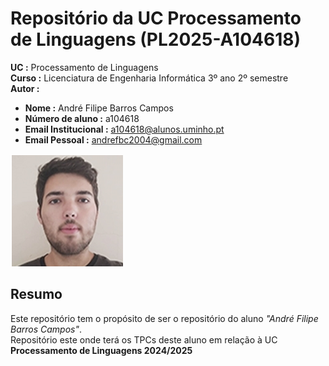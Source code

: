# Repositório da UC Processamento de Linguagens (PL2025-A104618)

 **UC :** Processamento de Linguagens  
 **Curso :** Licenciatura de Engenharia Informática 3º ano 2º semestre  
 **Autor :**  
 - **Nome :** André Filipe Barros Campos  
 - **Número de aluno :** a104618  
 - **Email Institucional :** a104618@alunos.uminho.pt  
 - **Email Pessoal :** andrefbc2004@gmail.com  
 
 ![Imagem](image.png)

## Resumo

 Este repositório tem o propósito de ser o repositório do aluno _"André Filipe Barros Campos"_.  
 Repositório este onde terá os TPCs deste aluno em relação à UC **Processamento de Linguagens 2024/2025**


